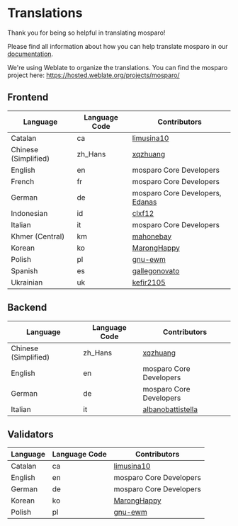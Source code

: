 # Translations

Thank you for being so helpful in translating mosparo!

Please find all information about how you can help translate mosparo in our [documentation](https://documentation.mosparo.io/docs/translating).

We're using Weblate to organize the translations. You can find the mosparo project here: https://hosted.weblate.org/projects/mosparo/

## Frontend

| Language             | Language Code | Contributors                                                               |
|----------------------|---------------|----------------------------------------------------------------------------|
| Catalan              | ca            | [limusina10](https://hosted.weblate.org/user/limusina10/)                  |
| Chinese (Simplified) | zh_Hans       | [xqzhuang](https://hosted.weblate.org/user/xqzhuang/)                      |
| English              | en            | mosparo Core Developers                                                    |
| French               | fr            | mosparo Core Developers                                                    |
| German               | de            | mosparo Core Developers, [Edanas](https://hosted.weblate.org/user/Edanas/) |
| Indonesian           | id            | [clxf12](https://hosted.weblate.org/user/clxf12/)                          |
| Italian              | it            | mosparo Core Developers                                                    |
| Khmer (Central)      | km            | [mahonebay](https://hosted.weblate.org/user/mahonebay/)                    |
| Korean               | ko            | [MarongHappy](https://hosted.weblate.org/user/MarongHappy/)                |
| Polish               | pl            | [gnu-ewm](https://hosted.weblate.org/user/gnu-ewm/)                        |
| Spanish              | es            | [gallegonovato](https://hosted.weblate.org/user/gallegonovato/)            |
| Ukrainian            | uk            | [kefir2105](https://hosted.weblate.org/user/kefir2105/)                    |

## Backend
| Language             | Language Code | Contributors                                                            |
|----------------------|---------------|-------------------------------------------------------------------------|
| Chinese (Simplified) | zh_Hans       | [xqzhuang](https://hosted.weblate.org/user/xqzhuang/)                   |
| English              | en            | mosparo Core Developers                                                 |
| German               | de            | mosparo Core Developers                                                 |
| Italian              | it            | [albanobattistella](https://hosted.weblate.org/user/albanobattistella/) |

## Validators
| Language | Language Code | Contributors                                                |
|----------|---------------|-------------------------------------------------------------|
| Catalan  | ca            | [limusina10](https://hosted.weblate.org/user/limusina10/)   |
| English  | en            | mosparo Core Developers                                     |
| German   | de            | mosparo Core Developers                                     |
| Korean   | ko            | [MarongHappy](https://hosted.weblate.org/user/MarongHappy/) |
| Polish   | pl            | [gnu-ewm](https://hosted.weblate.org/user/gnu-ewm/)         |